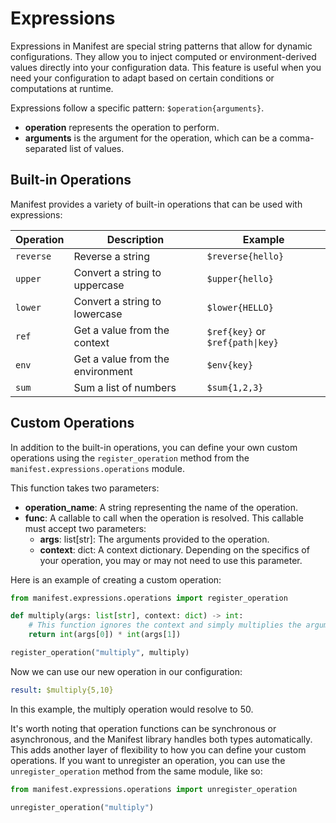 # Expressions

Expressions in Manifest are special string patterns that allow for dynamic configurations. They allow you to inject computed or environment-derived values directly into your configuration data. This feature is useful when you need your configuration to adapt based on certain conditions or computations at runtime.

Expressions follow a specific pattern: `$operation{arguments}`.

- **operation** represents the operation to perform.
- **arguments** is the argument for the operation, which can be a comma-separated list of values.

## Built-in Operations

Manifest provides a variety of built-in operations that can be used with expressions:

| Operation 	| Description                   	| Example           	|
|-----------	|-------------------------------	|-------------------	|
| `reverse` 	| Reverse a string              	| `$reverse{hello}` 	|
| `upper`   	| Convert a string to uppercase 	| `$upper{hello}`   	|
| `lower`   	| Convert a string to lowercase 	| `$lower{HELLO}`   	|
| `ref`     	| Get a value from the context  	| `$ref{key}` or `$ref{path\|key}`  	|
| `env`     	| Get a value from the environment 	| `$env{key}`  	|
| `sum`     	| Sum a list of numbers         	| `$sum{1,2,3}`     	|


## Custom Operations

In addition to the built-in operations, you can define your own custom operations using the `register_operation` method from the `manifest.expressions.operations` module.

This function takes two parameters:

- **operation_name**: A string representing the name of the operation.
- **func**: A callable to call when the operation is resolved. This callable must accept two parameters:
    - **args**: list[str]: The arguments provided to the operation.
    - **context**: dict: A context dictionary. Depending on the specifics of your operation, you may or may not need to use this parameter.

Here is an example of creating a custom operation:

```python
from manifest.expressions.operations import register_operation

def multiply(args: list[str], context: dict) -> int:
    # This function ignores the context and simply multiplies the arguments.
    return int(args[0]) * int(args[1])

register_operation("multiply", multiply)
```

Now we can use our new operation in our configuration:

```yaml
result: $multiply{5,10}
```

In this example, the multiply operation would resolve to 50.

It's worth noting that operation functions can be synchronous or asynchronous, and the Manifest library handles both types automatically. This adds another layer of flexibility to how you can define your custom operations. If you want to unregister an operation, you can use the `unregister_operation` method from the same module, like so:

```python
from manifest.expressions.operations import unregister_operation

unregister_operation("multiply")
```